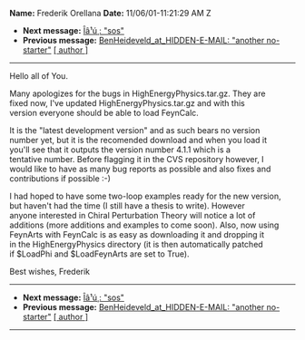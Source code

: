 **Name:** Frederik Orellana
**Date:** 11/06/01-11:21:29 AM Z

  - **Next message:** [Îâ¹ú¸: "sos"](0065.html)
  - **Previous message:** [BenHeideveld_at_HIDDEN-E-MAIL: "another
    no-starter"](0063.html)
    [[ author ]](author.html#64)

-----

Hello all of You.  

Many apologizes for the bugs in HighEnergyPhysics.tar.gz. They are  
fixed now, I've updated HighEnergyPhysics.tar.gz and with this  
version everyone should be able to load FeynCalc.  

It is the "latest development version" and as such bears no version  
number yet, but it is the recomended download and when you load it  
you'll see that it outputs the version number 4.1.1 which is a  
tentative number. Before flagging it in the CVS repository however, I  
would like to have as many bug reports as possible and also fixes and  
contributions if possible :-)  

I had hoped to have some two-loop examples ready for the new version,  
but haven't had the time (I still have a thesis to write). However  
anyone interested in Chiral Perturbation Theory will notice a lot of  
additions (more additions and examples to come soon). Also, now using  
FeynArts with FeynCalc is as easy as downloading it and dropping it  
in the HighEnergyPhysics directory (it is then automatically patched  
if $LoadPhi and $LoadFeynArts are set to True).  

Best wishes, Frederik  

-----

  - **Next message:** [Îâ¹ú¸: "sos"](0065.html)
  - **Previous message:** [BenHeideveld_at_HIDDEN-E-MAIL: "another
    no-starter"](0063.html)
    [[ author ]](author.html#64)

-----

